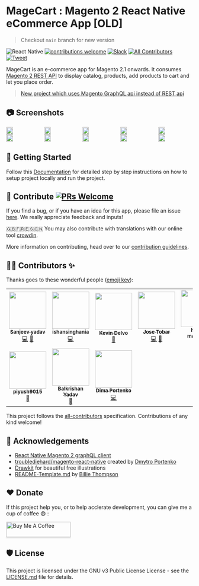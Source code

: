 # MageCart : Magento 2 React Native eCommerce App [OLD]

> Checkout `main` branch for new version

![React Native](https://img.shields.io/badge/react--native-0.62.2-brightgreen)
[![contributions welcome](https://img.shields.io/badge/contributions-welcome-brightgreen.svg?style=flat)](https://github.com/sanjeevyadavit/magento_react_native/issues)
[![Slack](https://img.shields.io/badge/chat-on%20slack-informational.svg)](https://join.slack.com/t/magecart/shared_invite/enQtNjU5MTc5ODM4NjE0LTBjZThjMjg3Zjk0MzJlNGE1MDRkMDBlYThjNzA3NzRlMTViMGVhYzY1ZGUyOTIzZWQ1ZjAyMzk1OTIzZTFlMTM)
[![All Contributors](https://img.shields.io/badge/all_contributors-8-orange.svg?style=flat-square)](#contributors)
[![Tweet](https://img.shields.io/twitter/url/https/shields.io.svg?style=social)](https://twitter.com/intent/tweet?url=https%3A%2F%2Fgithub.com%2Fsanjeevyadavit%2Fmagento_react_native&via=sanjeevyadavit&text=MageCart%3A%20E-commerce%20app%20for%20Magento%202.x%20written%20in%20React%20Native)


MageCart is an e-commerce app for Magento 2.1 onwards. It consumes [Magento 2 REST API](https://devdocs.magento.com/guides/v2.3/get-started/rest_front.html) to display catalog, products, add products to cart and let you place order.

> [New project which uses Magento GraphQL api instead of REST api](https://github.com/sanjeevyadavit/magento_react_native_graphql)

## :camera: Screenshots

<div style="display:flex;" >
  <img  src=".github/screenshots/1.png" width="19%" >
  <img style="margin-left:10px;" src=".github/screenshots/2.png" width="19%" >
  <img style="margin-left:10px;" src=".github/screenshots/3.png" width="19%" >
  <img style="margin-left:10px;" src=".github/screenshots/4.png" width="19%" >
  <img style="margin-left:10px;" src=".github/screenshots/5.png" width="19%" >
</div>

<div style="display:flex;" >
  <img  src=".github/screenshots/6.png" width="19%" >
  <img style="margin-left:10px;" src=".github/screenshots/7.png" width="19%" >
  <img style="margin-left:10px;" src=".github/screenshots/8.png" width="19%" >
  <img style="margin-left:10px;" src=".github/screenshots/9.png" width="19%" >
  <img style="margin-left:10px;" src=".github/screenshots/10.png" width="19%" >
</div>

## 📲 Getting Started

Follow this [Documentation](https://github.com/sanjeevyadavit/magento_react_native/wiki/Setup) for detailed step by step instructions on how to setup project locally and run the project.

## 🙋‍ Contribute [![PRs Welcome](https://img.shields.io/badge/PRs-welcome-brightgreen.svg?style=flat-square)](http://makeapullrequest.com) 

If you find a bug, or if you have an idea for this app, please file an issue [here](https://github.com/sanjeevyadavit/magento_react_native/issues). We really appreciate feedback and inputs!

🇬🇧🇫🇷🇪🇸🇨🇳 You may also contribute with translations with our online tool [crowdin](https://crwd.in/magento-react-native).

More information on contributing, head over to our [contribution guidelines](CONTRIBUTING.md). 

## 👨‍💻 Contributors ✨

Thanks goes to these wonderful people ([emoji key](https://allcontributors.org/docs/en/emoji-key)):

<!-- ALL-CONTRIBUTORS-LIST:START - Do not remove or modify this section -->
<!-- prettier-ignore-start -->
<!-- markdownlint-disable -->
<table>
  <tr>
    <td align="center"><a href="http://twitter.com/sanjeevyadavit"><img src="https://avatars0.githubusercontent.com/u/13250741?v=4" width="100px;" alt=""/><br /><sub><b>Sanjeev yadav</b></sub></a><br /><a href="https://github.com/sanjeevyadavit/magento_react_native/commits?author=sanjeevyadavit" title="Code">💻</a> <a href="#maintenance-sanjeevyadavit" title="Maintenance">🚧</a></td>
    <td align="center"><a href="https://github.com/ishansinghania"><img src="https://avatars1.githubusercontent.com/u/25003242?v=4" width="100px;" alt=""/><br /><sub><b>ishansinghania</b></sub></a><br /><a href="https://github.com/sanjeevyadavit/magento_react_native/commits?author=ishansinghania" title="Code">💻</a></td>
    <td align="center"><a href="https://github.com/DevDelvo"><img src="https://avatars1.githubusercontent.com/u/32313680?v=4" width="100px;" alt=""/><br /><sub><b>Kevin Delvo</b></sub></a><br /><a href="https://github.com/sanjeevyadavit/magento_react_native/commits?author=DevDelvo" title="Documentation">📖</a></td>
    <td align="center"><a href="http://www.jctobar.com"><img src="https://avatars1.githubusercontent.com/u/21246524?v=4" width="100px;" alt=""/><br /><sub><b>Jose Tobar</b></sub></a><br /><a href="https://github.com/sanjeevyadavit/magento_react_native/commits?author=josectobar" title="Code">💻</a> <a href="#userTesting-josectobar" title="User Testing">📓</a></td>
    <td align="center"><a href="https://github.com/harshitmahendra"><img src="https://avatars0.githubusercontent.com/u/34433141?v=4" width="100px;" alt=""/><br /><sub><b>harshit mahendra</b></sub></a><br /><a href="https://github.com/sanjeevyadavit/magento_react_native/issues?q=author%3Aharshitmahendra" title="Bug reports">🐛</a></td>
    <td align="center"><a href="https://github.com/imrankhanjoya"><img src="https://avatars3.githubusercontent.com/u/2832270?v=4" width="100px;" alt=""/><br /><sub><b>imrankhanjoya</b></sub></a><br /><a href="https://github.com/sanjeevyadavit/magento_react_native/issues?q=author%3Aimrankhanjoya" title="Bug reports">🐛</a></td>
    <td align="center"><a href="https://github.com/MehmoodArib"><img src="https://avatars2.githubusercontent.com/u/32247358?v=4" width="100px;" alt=""/><br /><sub><b>Mehmood Arib</b></sub></a><br /><a href="https://github.com/sanjeevyadavit/magento_react_native/issues?q=author%3AMehmoodArib" title="Bug reports">🐛</a> <a href="https://github.com/sanjeevyadavit/magento_react_native/commits?author=MehmoodArib" title="Code">💻</a></td>
  </tr>
  <tr>
    <td align="center"><a href="https://github.com/piyush9015"><img src="https://avatars2.githubusercontent.com/u/24675931?v=4" width="100px;" alt=""/><br /><sub><b>piyush9015</b></sub></a><br /><a href="https://github.com/sanjeevyadavit/magento_react_native/issues?q=author%3Apiyush9015" title="Bug reports">🐛</a></td>
    <td align="center"><a href="https://github.com/balkrishanyadav"><img src="https://avatars2.githubusercontent.com/u/6735695?v=4" width="100px;" alt=""/><br /><sub><b>Balkrishan Yadav</b></sub></a><br /><a href="https://github.com/sanjeevyadavit/magento_react_native/issues?q=author%3Abalkrishanyadav" title="Bug reports">🐛</a></td>
    <td align="center"><a href="https://github.com/troublediehard"><img src="https://avatars2.githubusercontent.com/u/6594232?v=4" width="100px;" alt=""/><br /><sub><b>Dima Portenko</b></sub></a><br /><a href="https://github.com/sanjeevyadavit/magento_react_native/commits?author=troublediehard" title="Code">💻</a></td>
  </tr>
</table>

<!-- markdownlint-enable -->
<!-- prettier-ignore-end -->
<!-- ALL-CONTRIBUTORS-LIST:END -->

This project follows the [all-contributors](https://github.com/all-contributors/all-contributors) specification. Contributions of any kind welcome!

## 📣 Acknowledgements

* [React Native Magento 2 graphQL client](https://github.com/sanjeevyadavit/magento_react_native_graphql)
* [troublediehard/magento-react-native](https://github.com/troublediehard/magento-react-native) created by [Dmytro Portenko](https://github.com/troublediehard)
* [Drawkit](https://www.drawkit.io/) for beautiful free illustrations
* [README-Template.md](https://gist.github.com/PurpleBooth/109311bb0361f32d87a2) by [Billie Thompson](https://github.com/PurpleBooth)

## ♥️ Donate

If this project help you, or to help acclerate development, you can give me a cup of coffee :smile: :

<a href="https://www.buymeacoffee.com/sanjeevyadavit" target="_blank"><img src="https://www.buymeacoffee.com/assets/img/custom_images/orange_img.png" alt="Buy Me A Coffee" style="height: 41px !important;width: 174px !important;box-shadow: 0px 3px 2px 0px rgba(190, 190, 190, 0.5) !important;-webkit-box-shadow: 0px 3px 2px 0px rgba(190, 190, 190, 0.5) !important;" ></a>

## 🛡 License

This project is licensed under the GNU v3 Public License License - see the [LICENSE.md](LICENSE.md) file for details.
